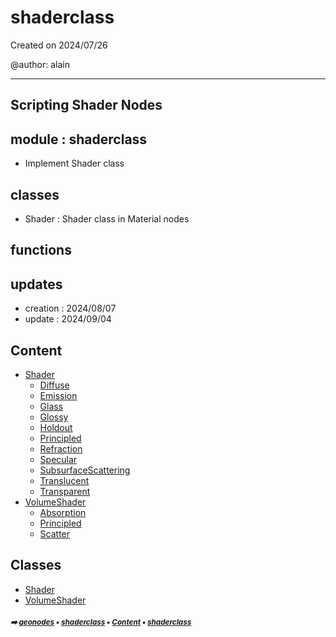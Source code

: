 # shaderclass

Created on 2024/07/26

@author: alain

-----------------------------------------------------
Scripting Shader Nodes
-----------------------------------------------------

module : shaderclass
-------------------
- Implement Shader class

classes
-------
- Shader   : Shader class in Material nodes

functions
---------

updates
-------
- creation : 2024/08/07
- update : 2024/09/04

## Content

- [Shader](shade3-shade-shader.md#shader)
  - [Diffuse](shade3-shade-shader.md#diffuse)
  - [Emission](shade3-shade-shader.md#emission)
  - [Glass](shade3-shade-shader.md#glass)
  - [Glossy](shade3-shade-shader.md#glossy)
  - [Holdout](shade3-shade-shader.md#holdout)
  - [Principled](shade3-shade-shader.md#principled)
  - [Refraction](shade3-shade-shader.md#refraction)
  - [Specular](shade3-shade-shader.md#specular)
  - [SubsurfaceScattering](shade3-shade-shader.md#subsurfacescattering)
  - [Translucent](shade3-shade-shader.md#translucent)
  - [Transparent](shade3-shade-shader.md#transparent)
- [VolumeShader](shade3-shade-volumeshader.md#volumeshader)
  - [Absorption](shade3-shade-volumeshader.md#absorption)
  - [Principled](shade3-shade-volumeshader.md#principled)
  - [Scatter](shade3-shade-volumeshader.md#scatter)

## Classes



- [Shader](shade3-shade-shader.md#shader)
- [VolumeShader](shade3-shade-volumeshader.md#volumeshader)

##### <sub>:arrow_right: [geonodes](index.md#geonodes) :black_small_square: [shaderclass](shade3-shade---shaderclass.md#shaderclass) :black_small_square: [Content](shade3-shade---shaderclass.md#content) :black_small_square: [shaderclass](shade3-shade---shaderclass.md#shaderclass)</sub>
